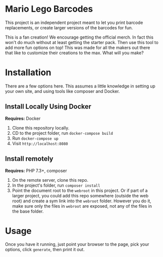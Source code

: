 # Mario Lego Barcodes

This project is an independent project meant to let you print barcode replacements, or create larger versions of the barcodes for fun.

This is a fan creation!  We encourage getting the official merch.  In fact this won't do much without at least getting the starter pack.  Then use this tool to add more fun options on top!  This was made for all the makers out there that like to customize their creations to the max.  What will you make?

# Installation

There are a few options here.  This assumes a little knowledge in setting up your own site, and using tools like composer and Docker.

## Install Locally Using Docker

**Requires:**  Docker

1.  Clone this repository locally.
1.  CD to the project folder, run `docker-compose build`
1.  Run `docker-compose up`
1.  Visit `http://localhost:8080`

## Install remotely

**Requires:** PHP 7.3+, composer

1.  On the remote server, clone this repo.
1.  In the project's folder, run `composer install`
1.  Point the document root to the `webroot` in this project.  Or if part of a larger project, you could add this repo somewhere (outside the web root) and create a sym link into the `webroot` folder.  However you do it, make sure only the files in `webroot` are exposed, not any of the files in the base folder.

# Usage

Once you have it running, just point your browser to the page, pick your options, click `generate`, then print it out.
